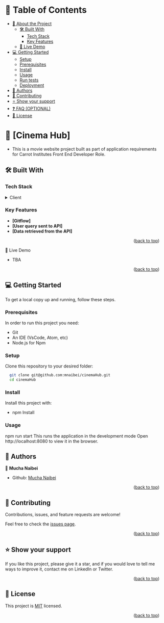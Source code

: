 <a name="readme-top"></a>

# 📗 Table of Contents

- [📖 About the Project](#about-project)
  - [🛠 Built With](#built-with)
    - [Tech Stack](#tech-stack)
    - [Key Features](#key-features)
  - [🚀 Live Demo](#live-demo)
- [💻 Getting Started](#getting-started)
  - [Setup](#setup)
  - [Prerequisites](#prerequisites)
  - [Install](#install)
  - [Usage](#usage)
  - [Run tests](#run-tests)
  - [Deployment](#triangular_flag_on_post-deployment)
- [👥 Authors](#authors)
- [🤝 Contributing](#contributing)
- [⭐️ Show your support](#support)
- [❓ FAQ (OPTIONAL)](#faq)
- [📝 License](#license)

# 📖 [Cinema Hub] <a name="about-project"></a>

- This is a movie website project built as part of application requirements for Carrot Institutes Front End Developer Role.

## 🛠 Built With <a name="HTML and CSS and JS and WEBPACK"></a>

### Tech Stack <a name="Front end (Javascript)"></a>

<details>
  <summary>Client</summary>
  <ul>
    <li><a href="https://www.w3schools.com/html/">HTML</a></li>
  </ul>
  <ul>
    <li><a href="https://www.w3schools.com/css/">CSS</a></li>
  </ul>
  <ul>
    <li><a href="https://www.w3schools.com/js/">JS</a></li>
  </ul>
  <ul>
    <li><a href="">Webpack</a></li>
  </ul>
</details>

### Key Features <a name="key-features"></a>

- **[Gitflow]**
- **[User query sent to API]**
- **[Data retrieved from the API]**

<p align="right">(<a href="#readme-top">back to top</a>)</p>

🚀 Live Demo

- TBA

<p align="right">(<a href="#readme-top">back to top</a>)</p>

## 💻 Getting Started <a name="getting-started"></a>

To get a local copy up and running, follow these steps.

### Prerequisites

In order to run this project you need:

- Git
- An IDE (VsCode, Atom, etc)
- Node.js for Npm

### Setup

Clone this repository to your desired folder:

```sh
  git clone git@github.com:mnaibei/cinemaHub.git
  cd cinemaHub
```

### Install

Install this project with:

- npm Install

### Usage

npm run start
This runs the application in the development mode
Open http://localhost:8080 to view it in the browser.

## 👥 Authors <a name="authors"></a>

👤 **Mucha Naibei**

- Github: [Mucha Naibei](https://github.com/mnaibei)

<p align="right">(<a href="#readme-top">back to top</a>)</p>

<!-- ## 🔭 Future Features <a name="future-features"></a>

- Implement reservations for watching movie

<p align="right">(<a href="#readme-top">back to top</a>)</p> -->

## 🤝 Contributing <a name="contributing"></a>

Contributions, issues, and feature requests are welcome!

Feel free to check the [issues page](https://github.com/mnaibei/cinemaHub/issues).

<p align="right">(<a href="#readme-top">back to top</a>)</p>

## ⭐️ Show your support <a name="support"></a>

If you like this project, please give it a star, and if you would love to tell me ways to improve it, contact me on LinkedIn or Twitter.

<p align="right">(<a href="#readme-top">back to top</a>)</p>

<!-- ## 🙏 Acknowledgments <a name="acknowledgements"></a>

I would like to thank Microverse community for giving me the guide to building this project.

<p align="right">(<a href="#readme-top">back to top</a>)</p> -->

## 📝 License <a name="license"></a>

This project is [MIT](https://github.com/mnaibei/cinemaHub/blob/dev/LICENSE) licensed.

<p align="right">(<a href="#readme-top">back to top</a>)</p>
